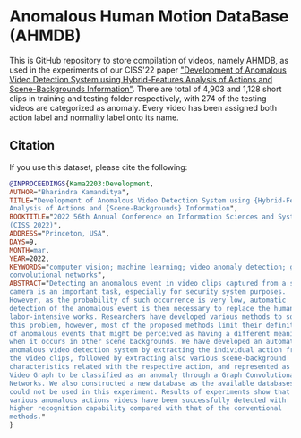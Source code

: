 # Anomalous Human Motion DataBase (AHMDB)

This is GitHub repository to store compilation of videos, namely AHMDB, as used in the experiments of our CISS'22 paper ["Development of Anomalous Video Detection System using Hybrid-Features Analysis of Actions and Scene-Backgrounds Information"](https://www.edas.info/ap/ciss2022/program.html#S1569602526). There are total of 4,903 and 1,128 short clips in training and testing folder respectively, with 274 of the testing videos are categorized as anomaly. Every video has been assigned both action label and normality label onto its name.  

## Citation

If you use this dataset, please cite the following:

```bibtex
@INPROCEEDINGS{Kama2203:Development,
AUTHOR="Bharindra Kamanditya",
TITLE="Development of Anomalous Video Detection System using {Hybrid-Features}
Analysis of Actions and {Scene-Backgrounds} Information",
BOOKTITLE="2022 56th Annual Conference on Information Sciences and Systems (CISS)
(CISS 2022)",
ADDRESS="Princeton, USA",
DAYS=9,
MONTH=mar,
YEAR=2022,
KEYWORDS="computer vision; machine learning; video anomaly detection; graph
convolutional networks",
ABSTRACT="Detecting an anomalous event in video clips captured from a surveillance
camera is an important task, especially for security system purposes.
However, as the probability of such occurrence is very low, automatic
detection of the anomalous event is then necessary to replace the human
labor-intensive works. Researchers have developed various methods to solve
this problem, however, most of the proposed methods limit their definitions
of anomalous events that might be perceived as having a different meaning
when it occurs in other scene backgrounds. We have developed an automatic
anomalous video detection system by extracting the individual action from
the video clips, followed by extracting also various scene-background
characteristics related with the respective action, and represented as a
Video Graph to be classified as an anomaly through a Graph Convolutional
Networks. We also constructed a new database as the available databases
could not be used in this experiment. Results of experiments show that the
various anomalous actions videos have been successfully detected with
higher recognition capability compared with that of the conventional
methods."
}
```
